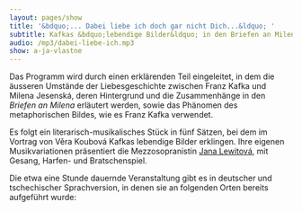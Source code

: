 ```yaml
---
layout: pages/show
title: '&bdquo;... Dabei liebe ich doch gar nicht Dich...&ldquo; '
subtitle: Kafkas &bdquo;lebendige Bilder&ldquo; in den Briefen an Milena
audio: /mp3/dabei-liebe-ich.mp3
show: a-ja-vlastne
---
```


Das Programm wird durch einen erklärenden Teil eingeleitet, in dem die äusseren
Umstände der Liebesgeschichte zwischen Franz Kafka und Milena Jesenská, deren
Hintergrund und die Zusammenhänge in den <em>Briefen an Milena</em> erläutert werden,
sowie das Phänomen des metaphorischen Bildes, wie es Franz Kafka verwendet.

Es folgt ein literarisch-musikalisches Stück in fünf Sätzen, bei dem im Vortrag
von Věra Koubová Kafkas lebendige Bilder erklingen. Ihre eigenen Musikvariationen
präsentiert die Mezzosopranistin [Jana Lewitová](http://music.taxoft.cz/jana_lewitova),
mit Gesang, Harfen- und Bratschenspiel.

Die etwa eine Stunde dauernde Veranstaltung gibt es in deutscher und tschechischer
Sprachversion, in denen sie an folgenden Orten bereits aufgeführt wurde: